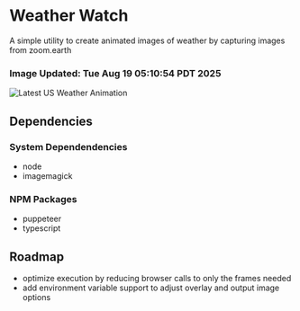 # Weather Watch

A simple utility to create animated images of weather by capturing images from zoom.earth

### Image Updated: Tue Aug 19 05:10:54 PDT 2025

![Latest US Weather Animation](animations/2025-08-19.webp)

## Dependencies
### System Dependendencies
* node
* imagemagick
### NPM Packages
* puppeteer
* typescript

## Roadmap
* optimize execution by reducing browser calls to only the frames needed
* add environment variable support to adjust overlay and output image options
